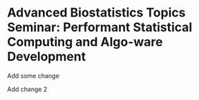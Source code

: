 # Advanced Biostatistics Topics Seminar: Performant Statistical Computing and Algo-ware Development

Add some change

Add change 2